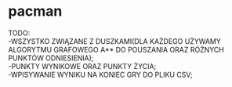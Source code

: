 # pacman

TODO:           
-WSZYSTKO ZWIĄZANE Z DUSZKAMI(DLA KAŻDEGO UŻYWAMY ALGORYTMU GRAFOWEGO A** DO POUSZANIA ORAZ RÓŻNYCH PUNKTÓW ODNIESIENIA);     
-PUNKTY WYNIKOWE ORAZ PUNKTY ŻYCIA;       
-WPISYWANIE WYNIKU NA KONIEC GRY DO PLIKU CSV;    
